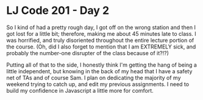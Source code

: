 # LJ Code 201 - Day 2

So I kind of had a pretty rough day, I got off on the wrong station and then I got lost for a little bit; therefore, making me about 45 minutes late to class. I was horrified, and truly disoriented throughout the entire lecture portion of the course. (Oh, did I also forget to mention that I am EXTREMELY sick, and probably the number-one disrupter of the class because of it?!?) 

Putting all of that to the side, I honestly think I'm getting the hang of being a little independent, but knowing in the back of my head that I have a safety net of TAs and of course Sam. I plan on dedicating the majority of my weekend trying to catch up, and edit my previous assignments. I need to build my confidence in Javascript a little more for comfort.
